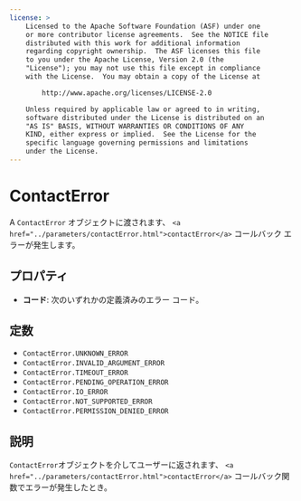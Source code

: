 ```yaml
---
license: >
    Licensed to the Apache Software Foundation (ASF) under one
    or more contributor license agreements.  See the NOTICE file
    distributed with this work for additional information
    regarding copyright ownership.  The ASF licenses this file
    to you under the Apache License, Version 2.0 (the
    "License"); you may not use this file except in compliance
    with the License.  You may obtain a copy of the License at

        http://www.apache.org/licenses/LICENSE-2.0

    Unless required by applicable law or agreed to in writing,
    software distributed under the License is distributed on an
    "AS IS" BASIS, WITHOUT WARRANTIES OR CONDITIONS OF ANY
    KIND, either express or implied.  See the License for the
    specific language governing permissions and limitations
    under the License.
---
```


# ContactError

A `ContactError` オブジェクトに渡されます、 `<a href="../parameters/contactError.html">contactError</a>` コールバック エラーが発生します。

## プロパティ

*   **コード**: 次のいずれかの定義済みのエラー コード。

## 定数

*   `ContactError.UNKNOWN_ERROR`
*   `ContactError.INVALID_ARGUMENT_ERROR`
*   `ContactError.TIMEOUT_ERROR`
*   `ContactError.PENDING_OPERATION_ERROR`
*   `ContactError.IO_ERROR`
*   `ContactError.NOT_SUPPORTED_ERROR`
*   `ContactError.PERMISSION_DENIED_ERROR`

## 説明

`ContactError`オブジェクトを介してユーザーに返されます、 `<a href="../parameters/contactError.html">contactError</a>` コールバック関数でエラーが発生したとき。
